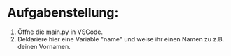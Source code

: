 # Aufgabenstellung:
1. Öffne die main.py in VSCode.
2. Deklariere hier eine Variable "name" und weise ihr einen Namen zu z.B. deinen Vornamen.